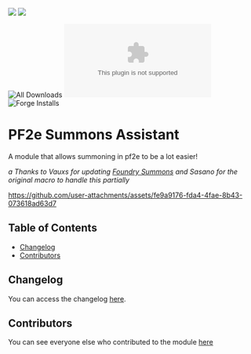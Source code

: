 ![](https://img.shields.io/badge/Foundry-v12-informational)
![](https://img.shields.io/badge/Foundry-v13-informational)
<!--- Downloads @ Latest Badge -->
<!--- replace <user>/<repo> with your username/repository -->
![All Downloads](https://img.shields.io/github/downloads/ChasarooniZ/pf2e-summons-assistant/total?color=5e0000&label=All%20Downloads)
![Latest Release Download Count](https://img.shields.io/github/downloads/ChasarooniZ/pf2e-summons-assistant>/latest/module.zip)
![Forge Installs](https://img.shields.io/badge/dynamic/json?label=Forge%20Installs&query=package.installs&suffix=%25&url=https%3A%2F%2Fforge-vtt.com%2Fapi%2Fbazaar%2Fpackage%2Fpf2e-summons-assistant&colorB=4aa94a)

<!--- Forge Bazaar Install % Badge -->
<!--- replace <your-module-name> with the `name` in your manifest -->
<!--- [![](https://img.shields.io/badge/ko--fi-donate-%23FF5E5B?style=flat-square&logo=ko-fi&logoColor=white)](https://ko-fi.com/<Kofi Username>)-->


# PF2e Summons Assistant

A module that allows summoning in pf2e to be a lot easier!

_a Thanks to Vauxs for updating [Foundry Summons](https://foundryvtt.com/packages/foundry-summons) and Sasano for the original macro to handle this partially_

https://github.com/user-attachments/assets/fe9a9176-fda4-4fae-8b43-073618ad63d7

## Table of Contents
- [Changelog](#changelog)
- [Contributors](#contributors)

## Changelog
You can access the changelog [here](/CHANGELOG.md).
## Contributors
You can see everyone else who contributed to the module [here](CONTRIBUTORS.md)
